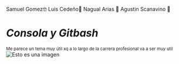 Samuel Gomez:nerd_face: 
Luis Cedeño:unicorn:
Nagual Arias :athletic_shoe:
Agustin Scanavino :chocolate_bar:

# ***Consola y Gitbash***
<sub>Me parece un tema muy útil xq a lo largo de la carrera profesional va a ser muy util</sub>
![Esto es una imagen](https://www.freepng.es/assets/images/png-zthego/)
